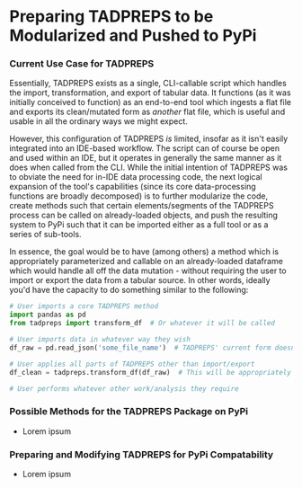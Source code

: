 # Preparing TADPREPS to be Modularized and Pushed to PyPi

### Current Use Case for TADPREPS
Essentially, TADPREPS exists as a single, CLI-callable script which handles the import, transformation, and export of 
tabular data. It functions (as it was initially conceived to function) as an end-to-end tool which ingests a flat file
and exports its clean/mutated form as *another* flat file, which is useful and usable in all the ordinary ways we might 
expect.

However, this configuration of TADPREPS *is* limited, insofar as it isn't easily integrated into an IDE-based workflow.
The script can of course be open and used within an IDE, but it operates in generally the same manner as it does when
called from the CLI. While the initial intention of TADPREPS was to obviate the need for in-IDE data processing code,
the next logical expansion of the tool's capabilities (since its core data-processing functions are broadly decomposed)
is to further modularize the code, create methods such that certain elements/segments of the TADPREPS process can be 
called on already-loaded objects, and push the resulting system to PyPi such that it can be imported either as a full
tool or as a series of sub-tools.

In essence, the goal would be to have (among others) a method which is appropriately parameterized and callable on an
already-loaded dataframe which would handle all off the data mutation - without requiring the user to import or export
the data from a tabular source. In other words, ideally you'd have the capacity to do something similar to the 
following:
```python
# User imports a core TADPREPS method
import pandas as pd
from tadpreps import transform_df  # Or whatever it will be called

# User imports data in whatever way they wish
df_raw = pd.read_json('some_file_name')  # TADPREPS' current form doesn't support JSON imports

# User applies all parts of TADPREPS other than import/export
df_clean = tadpreps.transform_df(df_raw)  # This will be appropriately parametrized

# User performs whatever other work/analysis they require
```

### Possible Methods for the TADPREPS Package on PyPi
- Lorem ipsum

### Preparing and Modifying TADPREPS for PyPi Compatability
- Lorem ipsum